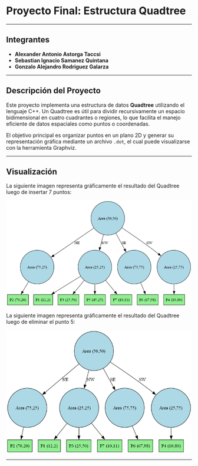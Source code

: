 # Proyecto Final: Estructura **Quadtree**

---

## Integrantes

- **Alexander Antonio Astorga Taccsi**
- **Sebastian Ignacio Samanez Quintana**
- **Gonzalo Alejandro Rodriguez Galarza**

---

## Descripción del Proyecto

Este proyecto implementa una estructura de datos **Quadtree** utilizando el lenguaje C++. Un Quadtree es útil para dividir recursivamente un espacio bidimensional en cuatro cuadrantes o regiones, lo que facilita el manejo eficiente de datos espaciales como puntos o coordenadas.

El objetivo principal es organizar puntos en un plano 2D y generar su representación gráfica mediante un archivo `.dot`, el cual puede visualizarse con la herramienta Graphviz.

---

## Visualización

La siguiente imagen representa gráficamente el resultado del Quadtree luego de insertar 7 puntos:

![Visualización del Quadtree](quadtree_proyect.png)

La siguiente imagen representa gráficamente el resultado del Quadtree luego de eliminar el punto 5:

![Visualización del Quadtree 2](quadtree_proyect_2.png)

---
